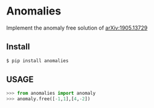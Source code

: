 # Anomalies
Implement the anomaly free solution of  [arXiv:1905.13729](https://arxiv.org/abs/1905.13729)

## Install
```bash
$ pip install anomalies
```
## USAGE
```python
>>> from anomalies import anomaly
>>> anomaly.free([-1,1],[4,-2])
```
